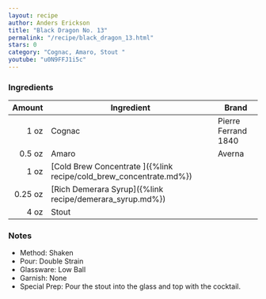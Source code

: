 ```yaml
---
layout: recipe
author: Anders Erickson
title: "Black Dragon No. 13"
permalink: "/recipe/black_dragon_13.html"
stars: 0
category: "Cognac, Amaro, Stout "
youtube: "u0N9FFJ1i5c"
---
```


### Ingredients

| Amount  | Ingredient                                                             | Brand               |
| ------: | ------------------------------------------------------------------ | ------------------- |
|    1 oz | Cognac                                                             | Pierre Ferrand 1840 |
|  0.5 oz | Amaro                                                              | Averna              |
|    1 oz | [Cold Brew Concentrate ]({%link recipe/cold_brew_concentrate.md%}) |
| 0.25 oz | [Rich Demerara Syrup]({%link recipe/demerara_syrup.md%})           |
|    4 oz | Stout                                                              |

### Notes

- Method: Shaken
- Pour: Double Strain
- Glassware: Low Ball
- Garnish: None
- Special Prep: Pour the stout into the glass and top with the cocktail.
